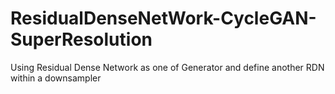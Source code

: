 # ResidualDenseNetWork-CycleGAN-SuperResolution
Using Residual Dense Network as one of Generator and define another RDN within a downsampler
